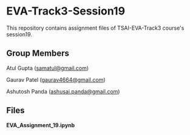 # EVA-Track3-Session19
This repository contains assignment files of TSAI-EVA-Track3 course's session19.


## Group Members

Atul Gupta (samatul@gmail.com)

Gaurav Patel (gaurav4664@gmail.com)

Ashutosh Panda (ashusai.panda@gmail.com)


## Files

**EVA_Assignment_19.ipynb**

